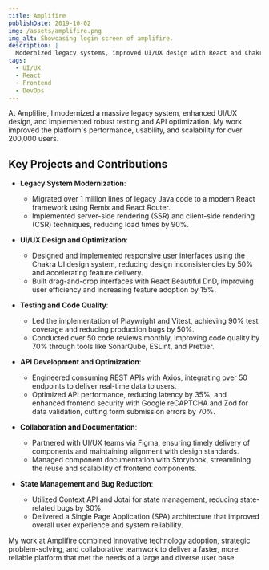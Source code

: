 ```yaml
---
title: Amplifire
publishDate: 2019-10-02
img: /assets/amplifire.png
img_alt: Showcasing login screen of amplifire.
description: |
  Modernized legacy systems, improved UI/UX design with React and Chakra UI, and implemented test-driven development while optimizing API performance and frontend security for 200,000+ users.
tags:
  - UI/UX
  - React
  - Frontend
  - DevOps
---
```

At Amplifire, I modernized a massive legacy system, enhanced UI/UX design, and implemented robust testing and API optimization. My work improved the platform's performance, usability, and scalability for over 200,000 users.

## Key Projects and Contributions

- **Legacy System Modernization**:
    - Migrated over 1 million lines of legacy Java code to a modern React framework using Remix and React Router.
    - Implemented server-side rendering (SSR) and client-side rendering (CSR) techniques, reducing load times by 90%.

- **UI/UX Design and Optimization**:
    - Designed and implemented responsive user interfaces using the Chakra UI design system, reducing design inconsistencies by 50% and accelerating feature delivery.
    - Built drag-and-drop interfaces with React Beautiful DnD, improving user efficiency and increasing feature adoption by 15%.

- **Testing and Code Quality**:
    - Led the implementation of Playwright and Vitest, achieving 90% test coverage and reducing production bugs by 50%.
    - Conducted over 50 code reviews monthly, improving code quality by 70% through tools like SonarQube, ESLint, and Prettier.

- **API Development and Optimization**:
    - Engineered consuming REST APIs with Axios, integrating over 50 endpoints to deliver real-time data to users.
    - Optimized API performance, reducing latency by 35%, and enhanced frontend security with Google reCAPTCHA and Zod for data validation, cutting form submission errors by 70%.

- **Collaboration and Documentation**:
    - Partnered with UI/UX teams via Figma, ensuring timely delivery of components and maintaining alignment with design standards.
    - Managed component documentation with Storybook, streamlining the reuse and scalability of frontend components.

- **State Management and Bug Reduction**:
    - Utilized Context API and Jotai for state management, reducing state-related bugs by 30%.
    - Delivered a Single Page Application (SPA) architecture that improved overall user experience and system reliability.

My work at Amplifire combined innovative technology adoption, strategic problem-solving, and collaborative teamwork to deliver a faster, more reliable platform that met the needs of a large and diverse user base.
